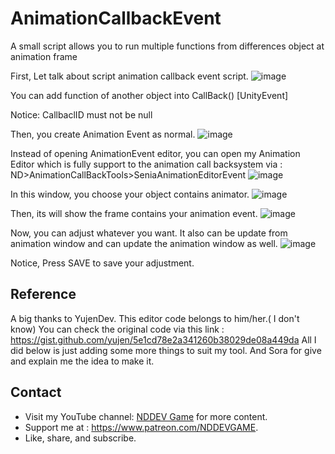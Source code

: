# AnimationCallbackEvent
A small script allows you to run multiple functions from differences object at animation frame

First, Let talk about script animation callback event script.
![image](https://github.com/NDDEVVlog/AnimationCallbackEvent/assets/111946313/4e212252-bc5f-4966-8531-f48b9228050c)

You can add function of another object into CallBack() [UnityEvent]

Notice: CallbaclID must not be null

Then, you create Animation Event as normal.
![image](https://github.com/NDDEVVlog/AnimationCallbackEvent/assets/111946313/e7140f2a-acd0-4152-97f4-cf4cb2e600b2)

Instead of opening AnimationEvent editor, you can open my Animation Editor which is fully support to the animation call backsystem via : ND>AnimationCallBackTools>SeniaAnimationEditorEvent
![image](https://github.com/NDDEVVlog/AnimationCallbackEvent/assets/111946313/d8ab1d57-3bef-4e93-a2c5-680111498c05)

In this window, you choose your object contains animator.
![image](https://github.com/NDDEVVlog/AnimationCallbackEvent/assets/111946313/b42f8cd0-6d44-4437-96b7-eaee4241a3b6)

Then, its will show the frame contains your animation event.
![image](https://github.com/NDDEVVlog/AnimationCallbackEvent/assets/111946313/c8d5515c-250f-4a11-9795-297d04ca8685)

Now, you can adjust whatever you want. It also can be update from animation window and can update the animation window as well.
![image](https://github.com/NDDEVVlog/AnimationCallbackEvent/assets/111946313/e5152a0d-d733-4b6b-a09c-adfb35b019c8)

Notice, Press SAVE to save your adjustment.
## Reference
A big thanks to YujenDev.
This editor code belongs to him/her.( I don't know)
You can check the original code via this link : https://gist.github.com/yujen/5e1cd78e2a341260b38029de08a449da
All I did below is just adding some more things to suit my tool.
And Sora for give and explain me the idea to make it.
 ## Contact
- Visit my YouTube channel: [NDDEV Game](https://www.youtube.com/@nddevgame) for more content.
- Support me at : https://www.patreon.com/NDDEVGAME.
- Like, share, and subscribe.
